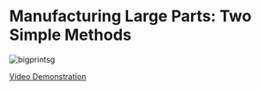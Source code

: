 <h1>Manufacturing Large Parts: Two Simple Methods</h1>

![bigprintsg](https://github.com/sirmichaelyoung/big-prints/assets/163785883/16836e34-bade-4351-aaa2-5f914eaf0912)

[Video Demonstration](https://youtu.be/Un4jP1dcIGU)
